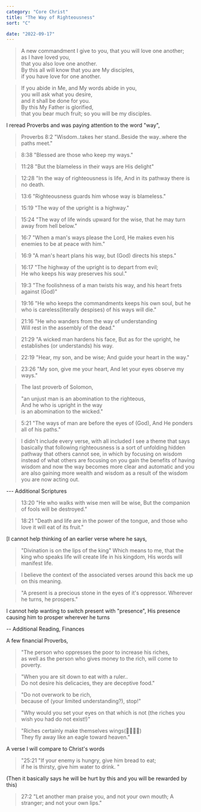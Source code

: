 ```yaml
---
category: "Core Christ" 
title: "The Way of Righteousness"
sort: "C" 

date: "2022-09-17"
---
```


> A new commandment I give to you, that you will love one another;  
as I have loved you,  
that you also love one another.  
By this all will know that you are My disciples,  
if you have love for one another.   


> If you abide in Me, and My words abide in you,  
you will ask what you desire,   
and it shall be done for you.  
By this My Father is glorified,  
that you bear much fruit; so you will be my disciples.  


I reread Proverbs and was paying attention to the word "way",

> Proverbs 8:2 "Wisdom..takes her stand..Beside the way..where the paths meet."  

>  8:38 "Blessed are those who keep my ways." 

>  11:28 "But the blameless in their ways are His delight" 

>  12:28 "In the way of righteousness is life, And in its pathway there is no death. 

>  13:6 "Righteousness guards him whose way is blameless." 

>  15:19 "The way of the upright is a highway." 

>  15:24 "The way of life winds upward for the wise, that he may turn away from hell below." 

>  16:7 "When a man's ways please the Lord, He makes even his enemies to be at peace with him."

>  16:9 "A man's heart plans his way, but (God) directs his steps."

> 16:17 "The highway of the upright is to depart from evil;  
He who keeps his way preserves his soul." 

> 19:3  "The foolishness of a man twists his way, and his heart frets against (God)" 

> 19:16 "He who keeps the commandments keeps his own soul, but he who is careless(literally despises) of his ways will die."

> 21:16 "He who wanders from the way of understanding  
Will rest in the assembly of the dead."  

> 21:29 "A wicked man hardens his face,
But as for the upright, he 
establishes (or understands) his way.  

> 22:19 "Hear, my son, and be wise;
And guide your heart in the way."  

> 23:26 "My son, give me your heart, 
And let your eyes observe my ways."  

> The last proverb of Solomon,  
>  
> "an unjust man is an abomination to the righteous,  
> And he who is upright in the way   
> is an abomination to the wicked."  

> 5:21 "The ways of man are before the eyes of (God), And He ponders all of his paths."

> I didn't include every verse, with all included I see a theme that says basically that following righteousness is a sort of unfolding hidden pathway that others cannot see, 
in which by focusing on wisdom instead of what others are focusing on you gain the benefits of having wisdom and now the way becomes more clear and automatic and you are also gaining more wealth and wisdom as a result of the wisdom you are now acting out.

--- Additional Scriptures 

> 13:20 "He who walks with wise men will be wise,
But the companion of fools will be destroyed."

> 18:21 "Death and life are in the power of the tongue, and those who love it will eat of its fruit."

[I cannot help thinking of an earlier verse where he says, 

> "Divination is on the lips of the king" 
Which means to me, that the king who speaks life will create life in his kingdom, 
His words will manifest life. 

> I believe the context of the associated verses around this back me up on this meaning.

> "A present is a precious stone in the eyes of it's oppressor. Wherever he turns, he prospers."

I cannot help wanting to switch present with "presence", 
His presence causing him to prosper wherever he turns

-- Additional Reading, Finances 

A few financial Proverbs, 

> "The person who oppresses the poor to increase his riches,  
as well as the person who gives money to the rich, will come to poverty.  

> "When you are sit down to eat with a ruler..  
Do not desire his delicacies, they are deceptive food."

> "Do not overwork to be rich,    
because of (your limited understanding?), stop!"  

> "Why would you set your eyes on that which is not (the riches you wish you had do not exist!)"  

> "Riches certainly make themselves wings(💸💸💸💸)  
They fly away like an eagle toward heaven."   

A verse I will compare to Christ's words

> "25:21 "If your enemy is hungry, give him bread to eat;  
if he is thirsty, give him water to drink. "  

(Then it basically says he will be hurt by this and you will be rewarded by this)

> 27:2 "Let another man praise you, and not your own mouth;
A stranger; and not your own lips." 
